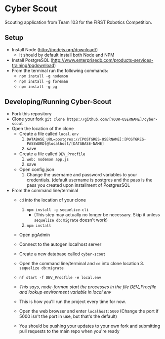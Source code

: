 Cyber Scout
============

Scouting application from Team 103 for the FIRST Robotics Competition.

## Setup
* Install Node (http://nodejs.org/download/)
  * It should by default install both Node and NPM
* Install PostgreSQL (http://www.enterprisedb.com/products-services-training/pgdownload)
* From the terminal run the following commands:
  * `npm install -g nodemon`
  * `npm install -g foreman`
  * `npm install -g pg`

## Developing/Running Cyber-Scout
* Fork this repository
* Clone your fork `git clone https://github.com/[YOUR-USERNAME]/cyber-scout`
* Open the location of the clone
  * Create a file called `local.env` 
    1. `DATABASE_URL=postgres://[POSTGRES-USERNAME]:[POSTGRES-PASSWORD]@localhost/[DATABASE-NAME]`
    2. save
  * Create a file called `DEV_Procfile`
    1. `web: nodemon app.js`
    2. save
  * Open config.json
    1. Change the username and password variables to your credentials. (default username is postgres and the pass is the pass you created upon installment of PostgresSQL
* From the command line/terminal
  * `cd` into the location of your clone
    1. `npm install -g sequelize-cli` 
         * (This step may actually no longer be necessary. Skip it unless `sequelize db:migrate` doesn't work)
    2. `npm install`
  * Open pgAdmin 
  * Connect to the autogen localhost server
  * Create a new database called `cyber-scout`
  * Open the command line/terminal and `cd` into clone location
    3. `sequelize db:migrate`
  * `nf start -f DEV_Procfile -e local.env`
  * *This says, node-forman start the processes in the file DEV_Procfile and lookup environment variable in local.env*
  * This is how you'll run the project every time for now.
  * Open the web browser and enter `localhost:5000` (Change the port if 5000 isn't the port in use, but that's the default)
  

  * You should be pushing your updates to your own fork and submitting pull requests to the main repo when you're ready
